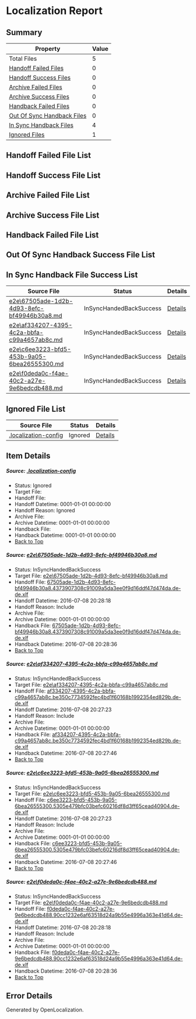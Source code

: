 # <a name='report-top'></a> Localization Report

## Summary
 Property | Value 
 -------- | ----- 
 Total Files | 5
[ Handoff Failed Files ](#handoff-failed-list)| 0
[ Handoff Success Files ](#handoff-success-list)| 0
[ Archive Failed Files ](#archive-failed-list)| 0
[ Archive Success Files ](#archive-success-list)| 0
[ Handback Failed Files ](#handback-failed-list)| 0
[ Out Of Sync Handback Files ](#outofsync-handback-success-list)| 0
[ In Sync Handback Files ](#insync-handback-success-list)| 4
[ Ignored Files ](#ignored-list)| 1

## <a name='handoff-failed-list'></a> Handoff Failed File List

## <a name='handoff-success-list'></a> Handoff Success File List

## <a name='archive-failed-list'></a> Archive Failed File List

## <a name='archive-success-list'></a> Archive Success File List

## <a name='handback-failed-list'></a> Handback Failed File List

## <a name='outofsync-handback-success-list'></a> Out Of Sync Handback Success File List

## <a name='insync-handback-success-list'></a> In Sync Handback File Success List
 Source File | Status | Details 
 ----------- | ------ | ------- 
 [e2e\67505ade-1d2b-4d93-8efc-bf49946b30a8.md](https://github.com/OpenLocalizationTestOrg/oltest/blob/8d095f172cd477d61b305e55f1ed1dd98e995abe/e2e/67505ade-1d2b-4d93-8efc-bf49946b30a8.md) | InSyncHandedBackSuccess | [Details](#c990e1ae2ee6ad397e2799ad8e2055a48845cb101)
 [e2e\af334207-4395-4c2a-bbfa-c99a4657ab8c.md](https://github.com/OpenLocalizationTestOrg/oltest/blob/5239b1e24c773aff33fa4fd43b0e3fa037a58b72/e2e/af334207-4395-4c2a-bbfa-c99a4657ab8c.md) | InSyncHandedBackSuccess | [Details](#f2ebc4ba751f10d09db2486db06d876eaef387b72)
 [e2e\c6ee3223-bfd5-453b-9a05-6bea26555300.md](https://github.com/OpenLocalizationTestOrg/oltest/blob/5239b1e24c773aff33fa4fd43b0e3fa037a58b72/e2e/c6ee3223-bfd5-453b-9a05-6bea26555300.md) | InSyncHandedBackSuccess | [Details](#e59e63e97d0a9980b3fd1b4d2ed9979c404b74023)
 [e2e\f0deda0c-f4ae-40c2-a27e-9e6bedcdb488.md](https://github.com/OpenLocalizationTestOrg/oltest/blob/8d095f172cd477d61b305e55f1ed1dd98e995abe/e2e/f0deda0c-f4ae-40c2-a27e-9e6bedcdb488.md) | InSyncHandedBackSuccess | [Details](#bbdec3f23ef53d3199ae2e26081ef67b942da5814)

## <a name='ignored-list'></a> Ignored File List
 Source File | Status | Details 
 ----------- | ------ | ------- 
 [.localization-config](https://github.com/OpenLocalizationTestOrg/oltest/blob/8d095f172cd477d61b305e55f1ed1dd98e995abe/.localization-config) | Ignored | [Details](#3d4f252ac210baf56311d7e97dcc2db10974dbd20)

## Item Details
##### <a name='3d4f252ac210baf56311d7e97dcc2db10974dbd20'></a> Source: [.localization-config](https://github.com/OpenLocalizationTestOrg/oltest/blob/8d095f172cd477d61b305e55f1ed1dd98e995abe/.localization-config)
* Status: Ignored
* Target File: 
* Handoff File: 
* Handoff Datetime: 0001-01-01 00:00:00
* Handoff Reason: Ignored
* Archive File: 
* Archive Datetime: 0001-01-01 00:00:00
* Handback File: 
* Handback Datetime: 0001-01-01 00:00:00
* [Back to Top](#report-top)

##### <a name='c990e1ae2ee6ad397e2799ad8e2055a48845cb101'></a> Source: [e2e\67505ade-1d2b-4d93-8efc-bf49946b30a8.md](https://github.com/OpenLocalizationTestOrg/oltest/blob/8d095f172cd477d61b305e55f1ed1dd98e995abe/e2e/67505ade-1d2b-4d93-8efc-bf49946b30a8.md)
* Status: InSyncHandedBackSuccess
* Target File: [e2e\67505ade-1d2b-4d93-8efc-bf49946b30a8.md](https://github.com/OpenLocalizationTestOrg/oltest-dede-fly/blob/36831adc019548ae52dd59dd169fb2749267fd3b/e2e/67505ade-1d2b-4d93-8efc-bf49946b30a8.md)
* Handoff File: [67505ade-1d2b-4d93-8efc-bf49946b30a8.4373907308c91009a5da3ee0f9d16ddf47d474da.de-de.xlf](https://github.com/OpenLocalizationTestOrg/olhandoff-e2e/blob/08b2ef0b1a2e28bb9a6a78fc5ab7e4a5e84827b7/ol-handoff/OpenLocalizationTestOrg/oltest-dede-fly/ci/ht/67505ade-1d2b-4d93-8efc-bf49946b30a8.4373907308c91009a5da3ee0f9d16ddf47d474da.de-de.xlf)
* Handoff Datetime: 2016-07-08 20:28:18
* Handoff Reason: Include
* Archive File: 
* Archive Datetime: 0001-01-01 00:00:00
* Handback File: [67505ade-1d2b-4d93-8efc-bf49946b30a8.4373907308c91009a5da3ee0f9d16ddf47d474da.de-de.xlf](https://github.com/OpenLocalizationTestOrg/olhandback-e2e/blob/86f493078927e8ded4c83e9a6c45c16b91d8eae0/ol-handback/OpenLocalizationTestOrg/oltest-dede-fly/ci/ht/67505ade-1d2b-4d93-8efc-bf49946b30a8.4373907308c91009a5da3ee0f9d16ddf47d474da.de-de.xlf)
* Handback Datetime: 2016-07-08 20:28:36
* [Back to Top](#report-top)

##### <a name='f2ebc4ba751f10d09db2486db06d876eaef387b72'></a> Source: [e2e\af334207-4395-4c2a-bbfa-c99a4657ab8c.md](https://github.com/OpenLocalizationTestOrg/oltest/blob/5239b1e24c773aff33fa4fd43b0e3fa037a58b72/e2e/af334207-4395-4c2a-bbfa-c99a4657ab8c.md)
* Status: InSyncHandedBackSuccess
* Target File: [e2e\af334207-4395-4c2a-bbfa-c99a4657ab8c.md](https://github.com/OpenLocalizationTestOrg/oltest-dede-fly/blob/33e42e08f1b6af6149cbfa9cb45abb61d8d7c865/e2e/af334207-4395-4c2a-bbfa-c99a4657ab8c.md)
* Handoff File: [af334207-4395-4c2a-bbfa-c99a4657ab8c.be350c7734592fec4bd1f60168b1992354ed829b.de-de.xlf](https://github.com/OpenLocalizationTestOrg/olhandoff-e2e/blob/0747c923c65b55672953a1f08e8b50d5e7e866a4/ol-handoff/OpenLocalizationTestOrg/oltest-dede-fly/ci/high/af334207-4395-4c2a-bbfa-c99a4657ab8c.be350c7734592fec4bd1f60168b1992354ed829b.de-de.xlf)
* Handoff Datetime: 2016-07-08 20:27:23
* Handoff Reason: Include
* Archive File: 
* Archive Datetime: 0001-01-01 00:00:00
* Handback File: [af334207-4395-4c2a-bbfa-c99a4657ab8c.be350c7734592fec4bd1f60168b1992354ed829b.de-de.xlf](https://github.com/OpenLocalizationTestOrg/olhandback-e2e/blob/366c12158d83ba3030fa30aa9f4030591c4d8786/ol-handback/OpenLocalizationTestOrg/oltest-dede-fly/ci/high/af334207-4395-4c2a-bbfa-c99a4657ab8c.be350c7734592fec4bd1f60168b1992354ed829b.de-de.xlf)
* Handback Datetime: 2016-07-08 20:27:46
* [Back to Top](#report-top)

##### <a name='e59e63e97d0a9980b3fd1b4d2ed9979c404b74023'></a> Source: [e2e\c6ee3223-bfd5-453b-9a05-6bea26555300.md](https://github.com/OpenLocalizationTestOrg/oltest/blob/5239b1e24c773aff33fa4fd43b0e3fa037a58b72/e2e/c6ee3223-bfd5-453b-9a05-6bea26555300.md)
* Status: InSyncHandedBackSuccess
* Target File: [e2e\c6ee3223-bfd5-453b-9a05-6bea26555300.md](https://github.com/OpenLocalizationTestOrg/oltest-dede-fly/blob/33e42e08f1b6af6149cbfa9cb45abb61d8d7c865/e2e/c6ee3223-bfd5-453b-9a05-6bea26555300.md)
* Handoff File: [c6ee3223-bfd5-453b-9a05-6bea26555300.5305e479bfc03befc60216df8d3ff65cead40904.de-de.xlf](https://github.com/OpenLocalizationTestOrg/olhandoff-e2e/blob/0747c923c65b55672953a1f08e8b50d5e7e866a4/ol-handoff/OpenLocalizationTestOrg/oltest-dede-fly/ci/high/c6ee3223-bfd5-453b-9a05-6bea26555300.5305e479bfc03befc60216df8d3ff65cead40904.de-de.xlf)
* Handoff Datetime: 2016-07-08 20:27:23
* Handoff Reason: Include
* Archive File: 
* Archive Datetime: 0001-01-01 00:00:00
* Handback File: [c6ee3223-bfd5-453b-9a05-6bea26555300.5305e479bfc03befc60216df8d3ff65cead40904.de-de.xlf](https://github.com/OpenLocalizationTestOrg/olhandback-e2e/blob/366c12158d83ba3030fa30aa9f4030591c4d8786/ol-handback/OpenLocalizationTestOrg/oltest-dede-fly/ci/high/c6ee3223-bfd5-453b-9a05-6bea26555300.5305e479bfc03befc60216df8d3ff65cead40904.de-de.xlf)
* Handback Datetime: 2016-07-08 20:27:46
* [Back to Top](#report-top)

##### <a name='bbdec3f23ef53d3199ae2e26081ef67b942da5814'></a> Source: [e2e\f0deda0c-f4ae-40c2-a27e-9e6bedcdb488.md](https://github.com/OpenLocalizationTestOrg/oltest/blob/8d095f172cd477d61b305e55f1ed1dd98e995abe/e2e/f0deda0c-f4ae-40c2-a27e-9e6bedcdb488.md)
* Status: InSyncHandedBackSuccess
* Target File: [e2e\f0deda0c-f4ae-40c2-a27e-9e6bedcdb488.md](https://github.com/OpenLocalizationTestOrg/oltest-dede-fly/blob/36831adc019548ae52dd59dd169fb2749267fd3b/e2e/f0deda0c-f4ae-40c2-a27e-9e6bedcdb488.md)
* Handoff File: [f0deda0c-f4ae-40c2-a27e-9e6bedcdb488.90cc1232e6af63518d24a9b55e4996a363e41d64.de-de.xlf](https://github.com/OpenLocalizationTestOrg/olhandoff-e2e/blob/08b2ef0b1a2e28bb9a6a78fc5ab7e4a5e84827b7/ol-handoff/OpenLocalizationTestOrg/oltest-dede-fly/ci/ht/f0deda0c-f4ae-40c2-a27e-9e6bedcdb488.90cc1232e6af63518d24a9b55e4996a363e41d64.de-de.xlf)
* Handoff Datetime: 2016-07-08 20:28:18
* Handoff Reason: Include
* Archive File: 
* Archive Datetime: 0001-01-01 00:00:00
* Handback File: [f0deda0c-f4ae-40c2-a27e-9e6bedcdb488.90cc1232e6af63518d24a9b55e4996a363e41d64.de-de.xlf](https://github.com/OpenLocalizationTestOrg/olhandback-e2e/blob/86f493078927e8ded4c83e9a6c45c16b91d8eae0/ol-handback/OpenLocalizationTestOrg/oltest-dede-fly/ci/ht/f0deda0c-f4ae-40c2-a27e-9e6bedcdb488.90cc1232e6af63518d24a9b55e4996a363e41d64.de-de.xlf)
* Handback Datetime: 2016-07-08 20:28:36
* [Back to Top](#report-top)


## Error Details

Generated by OpenLocalization.
